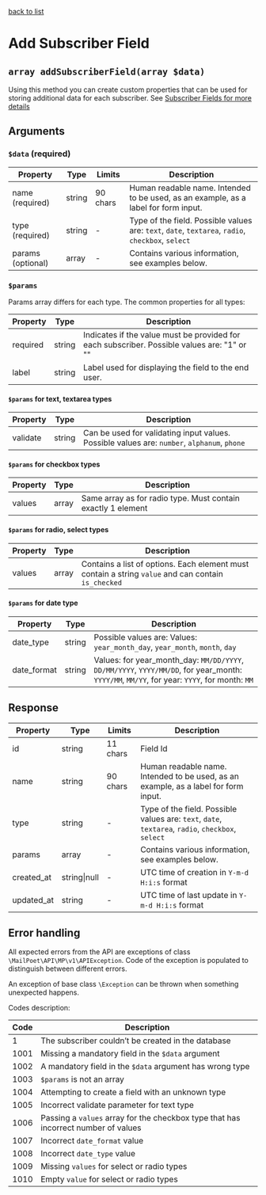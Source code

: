 [back to list](../Readme.md)

# Add Subscriber Field

## `array addSubscriberField(array $data)`

Using this method you can create custom properties that can be used for storing additional data for each subscriber.
See [Subscriber Fields for more details](GetSubscriberFields.md)

## Arguments

### `$data` (required)

| Property          | Type   | Limits   | Description                                                                                       |
| ----------------- | ------ | -------- | ------------------------------------------------------------------------------------------------- |
| name (required)   | string | 90 chars | Human readable name. Intended to be used, as an example, as a label for form input.               |
| type (required)   | string | -        | Type of the field. Possible values are: `text`, `date`, `textarea`, `radio`, `checkbox`, `select` |
| params (optional) | array  | -        | Contains various information, see examples below.                                                 |

### `$params`

Params array differs for each type.
The common properties for all types:

| Property | Type   | Description                                                                                 |
| -------- | ------ | ------------------------------------------------------------------------------------------- |
| required | string | Indicates if the value must be provided for each subscriber. Possible values are: "1" or "" |
| label    | string | Label used for displaying the field to the end user.                                        |

#### `$params` for text, textarea types

| Property | Type   | Description                                                                                 |
| -------- | ------ | ------------------------------------------------------------------------------------------- |
| validate | string | Can be used for validating input values. Possible values are: `number`, `alphanum`, `phone` |

#### `$params` for checkbox types

| Property | Type  | Description                                                  |
| -------- | ----- | ------------------------------------------------------------ |
| values   | array | Same array as for radio type. Must contain exactly 1 element |

#### `$params` for radio, select types

| Property | Type  | Description                                                                                         |
| -------- | ----- | --------------------------------------------------------------------------------------------------- |
| values   | array | Contains a list of options. Each element must contain a string `value` and can contain `is_checked` |

#### `$params` for date type

| Property    | Type   | Description                                                                                                                                 |
| ----------- | ------ | ------------------------------------------------------------------------------------------------------------------------------------------- |
| date_type   | string | Possible values are: Values: `year_month_day`, `year_month`, `month`, `day`                                                                 |
| date_format | string | Values: for year_month_day: `MM/DD/YYYY`, `DD/MM/YYYY`, `YYYY/MM/DD`, for year_month: `YYYY/MM`, `MM/YY`, for year: `YYYY`, for month: `MM` |

## Response

| Property   | Type         | Limits   | Description                                                                                       |
| ---------- | ------------ | -------- | ------------------------------------------------------------------------------------------------- |
| id         | string       | 11 chars | Field Id                                                                                          |
| name       | string       | 90 chars | Human readable name. Intended to be used, as an example, as a label for form input.               |
| type       | string       | -        | Type of the field. Possible values are: `text`, `date`, `textarea`, `radio`, `checkbox`, `select` |
| params     | array        | -        | Contains various information, see examples below.                                                 |
| created_at | string\|null | -        | UTC time of creation in `Y-m-d H:i:s` format                                                      |
| updated_at | string       | -        | UTC time of last update in `Y-m-d H:i:s` format                                                   |

## Error handling

All expected errors from the API are exceptions of class `\MailPoet\API\MP\v1\APIException`.
Code of the exception is populated to distinguish between different errors.

An exception of base class `\Exception` can be thrown when something unexpected happens.

Codes description:

| Code | Description                                                                        |
| ---- | ---------------------------------------------------------------------------------- |
| 1    | The subscriber couldn’t be created in the database                                 |
| 1001 | Missing a mandatory field in the `$data` argument                                  |
| 1002 | A mandatory field in the `$data` argument has wrong type                           |
| 1003 | `$params` is not an array                                                          |
| 1004 | Attempting to create a field with an unknown type                                  |
| 1005 | Incorrect validate parameter for text type                                         |
| 1006 | Passing a `values` array for the checkbox type that has incorrect number of values |
| 1007 | Incorrect `date_format` value                                                      |
| 1008 | Incorrect `date_type` value                                                        |
| 1009 | Missing `values` for select or radio types                                         |
| 1010 | Empty `value` for select or radio types                                            |
